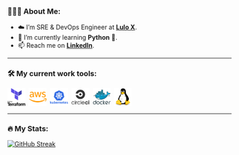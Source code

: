 <!--
<div id="header" align="center">
  <a href="https://www.linkedin.com/in/duvanballen">
    <img src="https://c.tenor.com/3bTxZ4HdrysAAAAC/pixels-neon.gif" width="500"/>
  </a>
</div>

<div id="badges" align="center">
  <a href="https://www.linkedin.com/in/duvanballen">
    <img src="https://img.shields.io/badge/LinkedIn-blue?style=for-the-badge&logo=linkedin&logoColor=white" alt="LinkedIn Badge"/>
  </a>
</div>

<div id="hello" align="center">
  <h1>
  <img src="https://media.giphy.com/media/hvRJCLFzcasrR4ia7z/giphy.gif" width="30px"/>
  ¡Hola!
  </h1>
</div>

-->
### 👨🏻‍💻 About Me:
- ☁️ I’m SRE & DevOps Engineer at <b><a href="https://lulox.co/">Lulo X</a></b>.
- 🌱 I’m currently learning <b>Python</b> 🐍.
- 📫 Reach me on <b><a href="https://www.linkedin.com/in/duvanballen">LinkedIn</a></b>.

---
### :hammer_and_wrench: My current work tools:
<div>
  <img src="https://github.com/devicons/devicon/blob/master/icons/terraform/terraform-original-wordmark.svg" title="Terraform" alt="Terraform" width="40" height="40"/>&nbsp;
  <img src="https://github.com/devicons/devicon/blob/master/icons/amazonwebservices/amazonwebservices-plain-wordmark.svg" title="AWS" alt="AWS" width="40" height="40"/>&nbsp;
  <img src="https://github.com/devicons/devicon/blob/master/icons/kubernetes/kubernetes-plain-wordmark.svg" title="Kubernetes" alt="Kubernetes" width="40" height="40"/>&nbsp;
  <img src="https://github.com/devicons/devicon/blob/master/icons/circleci/circleci-plain-wordmark.svg" title="CircleCI" alt="CircleCI" width="40" height="40"/>&nbsp;
  <img src="https://github.com/devicons/devicon/blob/master/icons/docker/docker-original-wordmark.svg" title="Docker" alt="Docker" width="40" height="40"/>&nbsp;
  <img src="https://github.com/devicons/devicon/blob/master/icons/linux/linux-original.svg" title="Linux" alt="Linux" width="40" height="40"/>&nbsp;
</div>

---

### :fire: My Stats:

[![GitHub Streak](http://github-readme-streak-stats.herokuapp.com?user=duv0-x&theme=dark&background=000000)](https://git.io/streak-stats)

<!--

[![Top Langs](https://github-readme-stats.vercel.app/api/top-langs/?username=duv0-x&layout=compact&theme=vision-friendly-dark)](https://github.com/anuraghazra/github-readme-stats)

Estadisticas para añadir cuando haya subido mis contribuciones:

![Anurag's GitHub stats](https://github-readme-stats.vercel.app/api?username=duv0&show_icons=true&theme=dark)


**duv0/duv0** is a ✨ _special_ ✨ repository because its `README.md` (this file) appears on your GitHub profile.

Here are some ideas to get you started:

- 🔭 I’m currently working on ...
- 🌱 I’m currently learning ...
- 👯 I’m looking to collaborate on ...
- 🤔 I’m looking for help with ...
- 💬 Ask me about ...
- 📫 How to reach me: ...
- 😄 Pronouns: ...
- ⚡ Fun fact: ...
-->
